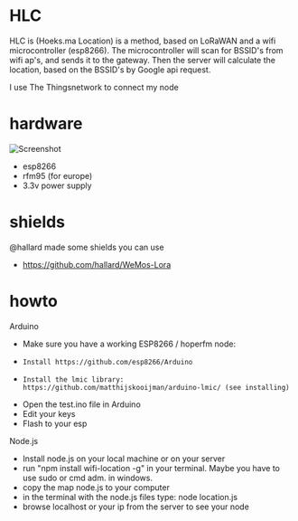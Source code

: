 # HLC

HLC is (Hoeks.ma Location) is a method, based on LoRaWAN and a wifi microcontroller (esp8266). The microcontroller will scan for BSSID's from wifi ap's, and sends it to the gateway. Then the server will calculate the location, based on the BSSID's by Google api request.

I use The Thingsnetwork to connect my node

# hardware
![Screenshot](screenshot.png)
- esp8266 
- rfm95 (for europe)
- 3.3v power supply

# shields
@hallard made some shields you can use
- https://github.com/hallard/WeMos-Lora

# howto
Arduino
- Make sure you have a working ESP8266 / hoperfm node:
-     Install https://github.com/esp8266/Arduino
-     Install the lmic library: https://github.com/matthijskooijman/arduino-lmic/ (see installing)
- Open the test.ino file in Arduino 
- Edit your keys
- Flash to your esp

Node.js
- Install node.js on your local machine or on your server
- run "npm install wifi-location -g" in your terminal. Maybe you have to use sudo or cmd adm. in windows.
- copy the map node.js to your computer
- in the terminal with the node.js files type: node location.js
- browse localhost or your ip from the server to see your node

